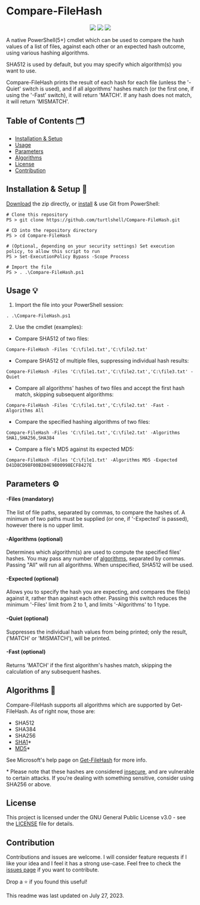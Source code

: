 # Compare-FileHash

<p align="center">
	<a href="LICENSE"><img src="https://badgen.net/static/license/GPL-3.0?icon=github"/></a>
	<img src="https://badgen.net/static/PowerShell/5.0+/orange?icon=terminal"/>
	<img src="https://badgen.net/static/.NET/None/green?icon=windows"/>
</p>

A native PowerShell(5+) cmdlet which can be used to compare the hash values of a list of files, against each other or an expected hash outcome, using various hashing algorithms. 

SHA512 is used by default, but you may specify which algorithm(s) you want to use.

Compare-FileHash prints the result of each hash for each file (unless the '-Quiet' switch is used), and if all algorithms' hashes match (or the first one, if using the '-Fast' switch), it will return 'MATCH'. If any hash does not match, it will return 'MISMATCH'.

## Table of Contents 🗂️

- [Installation & Setup](#installation)
- [Usage](#usage)
- [Parameters](#parameters)
- [Algorithms](#algorithms)
- [License](#license)
- [Contribution](#contribution)
<a name="installation"></a>
## Installation & Setup 🔧

[Download](https://github.com/turtlshell/Compare-FileHash/archive/refs/heads/main.zip) the zip directly, or [install](https://github.com/git-guides/install-git) & use Git from PowerShell:

```
# Clone this repository
PS > git clone https://github.com/turtlshell/Compare-FileHash.git

# CD into the repository directory
PS > cd Compare-FileHash

# (Optional, depending on your security settings) Set execution policy, to allow this script to run
PS > Set-ExecutionPolicy Bypass -Scope Process

# Import the file
PS > . .\Compare-FileHash.ps1
```
<a name="usage"></a>
## Usage 💡

1. Import the file into your PowerShell session:
```
. .\Compare-FileHash.ps1
```

2. Use the cmdlet (examples):

- Compare SHA512 of two files:
```
Compare-FileHash -Files 'C:\file1.txt','C:\file2.txt'
```

- Compare SHA512 of multiple files, suppressing individual hash results:
```
Compare-FileHash -Files 'C:\file1.txt','C:\file2.txt','C:\file3.txt' -Quiet
```

- Compare all algorithms' hashes of two files and accept the first hash match, skipping subsequent algorithms:
```
Compare-FileHash -Files 'C:\file1.txt','C:\file2.txt' -Fast -Algorithms All
```

- Compare the specified hashing algorithms of two files:
```
Compare-FileHash -Files 'C:\file1.txt','C:\file2.txt' -Algorithms SHA1,SHA256,SHA384
```

- Compare a file's MD5 against its expected MD5:
```
Compare-FileHash -Files 'C:\file1.txt' -Algorithms MD5 -Expected D41D8CD98F00B204E9800998ECF8427E
```
<a name="parameters"></a>
## Parameters ⚙️

#### -Files (mandatory)

The list of file paths, separated by commas, to compare the hashes of. A minimum of two paths must be supplied (or one, if '-Expected' is passed), however there is no upper limit.

#### -Algorithms (optional)

Determines which algorithm(s) are used to compute the specified files' hashes. You may pass any number of [algorithms](#algorithms), separated by commas. Passing "All" will run all algorithms. When unspecified, SHA512 will be used.

#### -Expected (optional)

Allows you to specify the hash you are expecting, and compares the file(s) against it, rather than against each other. Passing this switch reduces the minimum '-Files' limit from 2 to 1, and limits '-Algorithms' to 1 type.

#### -Quiet (optional)

Suppresses the individual hash values from being printed; only the result, ('MATCH' or 'MISMATCH'), will be printed.

#### -Fast (optional)

Returns 'MATCH' if the first algorithm's hashes match, skipping the calculation of any subsequent hashes.
<a name="algorithms"></a>
## Algorithms 🧮

Compare-FileHash supports all algorithms which are supported by Get-FileHash. As of right now, those are:

- SHA512
- SHA384
- SHA256
- [SHA1](https://en.wikipedia.org/wiki/SHA-1#Attacks)*
- [MD5](https://en.wikipedia.org/wiki/MD5#Security)*

See Microsoft's help page on [Get-FileHash](https://learn.microsoft.com/en-us/powershell/module/microsoft.powershell.utility/get-filehash#parameters) for more info.

\* Please note that these hashes are considered [insecure](https://en.wikipedia.org/wiki/SHA-1#Comparison_of_SHA_functions), and are vulnerable to certain attacks. If you're dealing with something sensitive, consider using SHA256 or above.
<a name="license"></a>
## License

This project is licensed under the GNU General Public License v3.0 - see the [LICENSE](LICENSE) file for details.
<a name="contribution"></a>
## Contribution

Contributions and issues are welcome. I will consider feature requests if I like your idea and I feel it has a strong use-case. Feel free to check the [issues page](https://github.com/turtlshell/Compare-FileHash/issues) if you want to contribute.

Drop a ⭐️ if you found this useful!

This readme was last updated on July 27, 2023.
